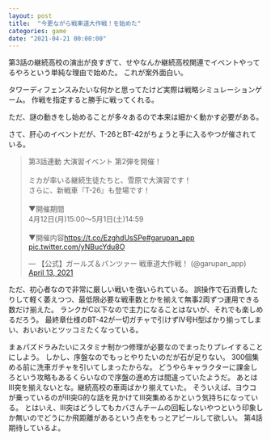 ```yaml
--- 
layout: post
title:  "今更ながら戦車道大作戦！を始めた"
categories: game
date: "2021-04-21 00:00:00"
---
```


第3話の継続高校の演出が良すぎて、せやなんか継続高校関連でイベントやってるやろという単純な理由で始めた。
これが案外面白い。

タワーディフェンスみたいな何かと思ってたけど実際は戦略シミュレーションゲーム。
作戦を指定すると勝手に戦ってくれる。

ただ、謎の動きをし始めることが多々あるので本来は細かく動かす必要がある。

さて、肝心のイベントだが、T-26とBT-42がちょうと手に入るやつが催されている。

<blockquote class="twitter-tweet tw-align-center"><p lang="ja" dir="ltr">第3話連動 大演習イベント 第2弾を開催！<br><br>ミカが率いる継続生徒たちと、雪原で大演習です！<br>さらに、新戦車『T-26』も登場です！<br><br>▼開催期間<br>4月12日(月)15:00～5月1日(土)14:59<br><br>▼開催内容<a href="https://t.co/EzghdUsSPe">https://t.co/EzghdUsSPe</a><a href="https://twitter.com/hashtag/garupan_app?src=hash&amp;ref_src=twsrc%5Etfw">#garupan_app</a> <a href="https://t.co/yNBucYdu8O">pic.twitter.com/yNBucYdu8O</a></p>&mdash; 【公式】ガールズ＆パンツァー 戦車道大作戦！ (@garupan_app) <a href="https://twitter.com/garupan_app/status/1381897446243057664?ref_src=twsrc%5Etfw">April 13, 2021</a></blockquote> <script async src="https://platform.twitter.com/widgets.js" charset="utf-8"></script>

ただ、初心者なので非常に厳しい戦いを強いられている。
誤操作で石消費したりして軽く萎えつつ、最低限必要な戦車数とかを揃えて無事2両ずつ運用できる数だけ揃えた。
ランクがC以下なので主力になることはないが、それでも楽しめるだろう。
最終章仕様のBT-42が一切ガチャで引けずⅣ号H型ばかり揃ってしまい、おいおいとツッコミたくなっている。

まぁパズドラみたいにスタミナ制かつ修理が必要なのでまったりプレイすることにしよう。
しかし、序盤なのでもっとやりたいのだが石が足りない。
300個集める前に洗車ガチャを引いてしまったからな。
どうやらキャラクターに課金しろという攻略もあるくらいなので序盤の進め方は間違っていたようだ。
あとはⅢ突を揃えないとな。継続高校の車両ばかり揃えていた。
そういえば、ヨウコが乗っているのがⅢ突G的な話を見かけてⅢ突集めるかという気持ちになっている。
とはいえ、Ⅲ突はどうしてもカバさんチームの回転しないやつという印象しか無いのでどうにか飛距離があるという点をもっとアピールして欲しい。
第4話期待しているよ。
